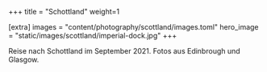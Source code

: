 +++
title = "Schottland"
weight=1

[extra]
images = "content/photography/scottland/images.toml"
hero_image = "static/images/scottland/imperial-dock.jpg"
+++

Reise nach Schottland im September 2021. Fotos aus Edinbrough und Glasgow.
